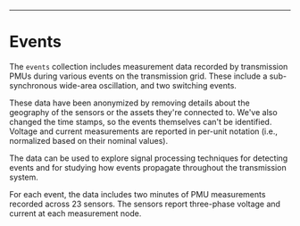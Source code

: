 ---
# Events

The `events` collection includes measurement data recorded by transmission PMUs during various events on the transmission grid. These include a sub-synchronous wide-area oscillation, and two switching events.

These data have been anonymized by removing details about the geography of the sensors or the assets they're connected to. We've also changed the time stamps, so the events themselves can't be identified. Voltage and current measurements are reported in per-unit notation (i.e., normalized based on their nominal values).

The data can be used to explore signal processing techniques for detecting events and for studying how events propagate throughout the transmission system.

For each event, the data includes two minutes of PMU measurements recorded across 23 sensors. The sensors report three-phase voltage and current at each measurement node.
